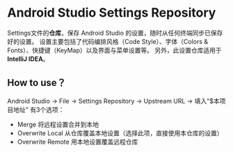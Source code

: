 # Android Studio Settings Repository

Settings文件的**仓库**，保存 Android Studio 的设置，随时从任何终端同步已保存好的设置。
设置主要包括了代码编排风格（Code Style）、字体（Colors & Fonts）、快捷键（KeyMap）以及界面与菜单设置等。
另外，此设置仓库适用于 **IntelliJ IDEA**。

## How to use？
Android Studio -> File -> Settings Repository -> Upstream URL -> 填入"$本项目地址"
有3个选项：
- Merge 将远程设置合并到本地
- Overwrite Local 从仓库覆盖本地设置（选择此项，直接使用本仓库的设置）
- Overwrite Remote 用本地设置覆盖远程仓库
